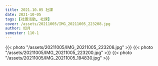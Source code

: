 ```yaml
---
title: 2021.10.05 社課
date: 2021-10-05
tags: [社團活動, 社課]
cover: /assets/20211005/IMG_20211005_223208.jpg
author: 如月
semester: 110-1
---
```


{{< photo "/assets/20211005/IMG_20211005_223208.jpg" >}} {{< photo "/assets/20211005/IMG_20211005_223200.jpg" >}}
{{< photo "/assets/20211005/IMG_20211005_194830.jpg" >}}
